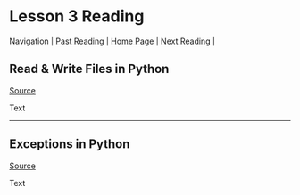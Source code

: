 # Lesson 3 Reading

Navigation | [Past Reading](../Read-02/README.md) | [Home Page](../README.md) | [Next Reading](../Read-04/README.md) |

## Read & Write Files in Python

[Source](https://realpython.com/read-write-files-python/)

Text

---

## Exceptions in Python

[Source](https://realpython.com/python-exceptions//)

Text
